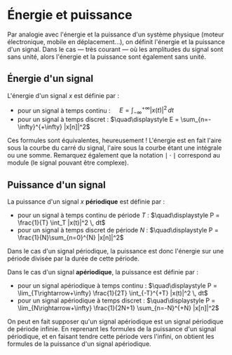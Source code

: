 # Énergie et puissance

Par analogie avec l'énergie et la puissance d'un système physique (moteur électronique, mobile en déplacement...),
on définit l'énergie et la puissance d'un signal.
Dans le cas —&nbsp;très courant&nbsp;— où les amplitudes du signal sont sans unité, alors l'énergie et la puissance sont également sans unité.

## Énergie d'un signal

L'énergie d'un signal $x$ est définie par :
* pour un signal à temps continu : $\quad\displaystyle E = \int_{-\infty}^{+\infty} |x(t)|^2 \, dt$
* pour un signal à temps discret : $\quad\displaystyle E = \sum_{n=-\infty}^{+\infty} |x[n]|^2$

Ces formules sont équivalentes, heureusement ! L'énergie est en fait l'aire sous la courbe du carré du signal, l'aire sous la courbe étant une intégrale ou une somme. Remarquez également que la notation $\mid\cdot\mid$ correspond au module (le signal pouvant être complexe).

## Puissance d'un signal

La puissance d'un signal $x$ **périodique** est définie par :
* pour un signal à temps continu de période $T$ :  $\quad\displaystyle P = \frac{1}{T} \int_T |x(t)|^2 \, dt$
* pour un signal à temps discret de période $N$ :  $\quad\displaystyle P = \frac{1}{N}\sum_{n=0}^{N} |x[n]|^2$

Dans le cas d'un signal périodique, la puissance est donc l'énergie sur une période divisée par la durée de cette période.

Dans le cas d'un signal **apériodique**, la puissance est définie par :
* pour un signal apériodique à temps continu : $\quad\displaystyle P = \lim_{T\rightarrow+\infty} \frac{1}{2T} \int_{-T}^{+T} |x(t)|^2 \, dt$
* pour un signal apériodique à temps discret : $\quad\displaystyle P = \lim_{N\rightarrow+\infty} \frac{1}{2N+1} \sum_{n=-N}^{+N} |x[n]|^2$

On peut en fait supposer qu'un signal apériodique est un signal périodique de période infinie. En reprenant les formules de la puissance d'un signal périodique, et en faisant tendre cette période vers l'infini, on obtient les formules de la puissance d'un signal apériodique.